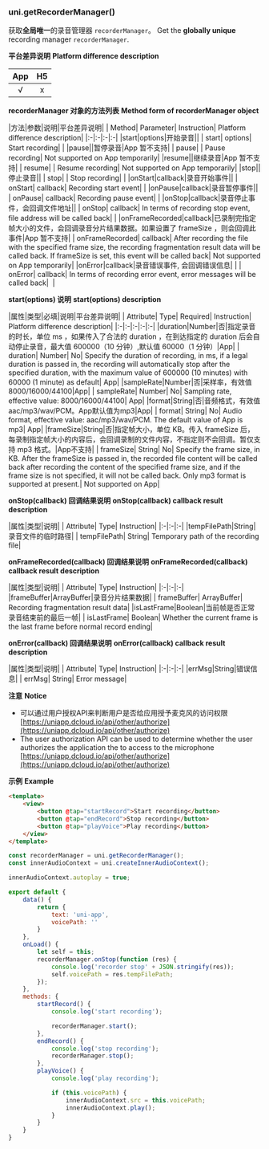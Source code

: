 ### uni.getRecorderManager()
获取**全局唯一**的录音管理器 ``recorderManager``。
Get the **globally unique** recording manager `recorderManager`.

**平台差异说明**
**Platform difference description**

|App|H5|
|:-:|:-:|
|√|x|

**recorderManager 对象的方法列表**
**Method form of recorderManager object**

|方法|参数|说明|平台差异说明|
| Method| Parameter| Instruction| Platform difference description|
|:-|:-|:-|:-|
|start|options|开始录音||
| start| options| Start recording| |
|pause||暂停录音|App 暂不支持|
| pause| | Pause recording| Not supported on App temporarily|
|resume||继续录音|App 暂不支持|
| resume| | Resume recording| Not supported on App temporarily|
|stop||停止录音||
| stop| | Stop recording| |
|onStart|callback|录音开始事件||
| onStart| callback| Recording start event| |
|onPause|callback|录音暂停事件||
| onPause| callback| Recording pause event| |
|onStop|callback|录音停止事件，会回调文件地址||
| onStop| callback| In terms of recording stop event, file address will be called back| |
|onFrameRecorded|callback|已录制完指定帧大小的文件，会回调录音分片结果数据。如果设置了 frameSize ，则会回调此事件|App 暂不支持|
| onFrameRecorded| callback| After recording the file with the specified frame size, the recording fragmentation result data will be called back. If frameSize is set, this event will be called back| Not supported on App temporarily|
|onError|callback|录音错误事件, 会回调错误信息|&nbsp;|
| onError| callback| In terms of recording error event, error messages will be called back|  |

**start(options) 说明**
**start(options) description**

|属性|类型|必填|说明|平台差异说明|
| Attribute| Type| Required| Instruction| Platform difference description|
|:-|:-|:-|:-|:-|
|duration|Number|否|指定录音的时长，单位 ms ，如果传入了合法的 duration ，在到达指定的 duration 后会自动停止录音，最大值 600000（10 分钟）,默认值 60000（1 分钟）|App|
| duration| Number| No| Specify the duration of recording, in ms, if a legal duration is passed in, the recording will automatically stop after the specified duration, with the maximum value of 600000 (10 minutes) with 60000 (1 minute) as default| App|
|sampleRate|Number|否|采样率，有效值 8000/16000/44100|App|
| sampleRate| Number| No| Sampling rate, effective value: 8000/16000/44100| App|
|format|String|否|音频格式，有效值 aac/mp3/wav/PCM。App默认值为mp3|App|
| format| String| No| Audio format, effective value: aac/mp3/wav/PCM. The default value of App is mp3| App|
|frameSize|String|否|指定帧大小，单位 KB。传入 frameSize 后，每录制指定帧大小的内容后，会回调录制的文件内容，不指定则不会回调。暂仅支持 mp3 格式。|App不支持|
| frameSize| String| No| Specify the frame size, in KB. After the frameSize is passed in, the recorded file content will be called back after recording the content of the specified frame size, and if the frame size is not specified, it will not be called back. Only mp3 format is supported at present.| Not supported on App|



**onStop(callback) 回调结果说明**
**onStop(callback) callback result description**

|属性|类型|说明|
| Attribute| Type| Instruction|
|:-|:-|:-|
|tempFilePath|String|录音文件的临时路径|
| tempFilePath| String| Temporary path of the recording file|


**onFrameRecorded(callback) 回调结果说明**
**onFrameRecorded(callback) callback result description**

|属性|类型|说明|
| Attribute| Type| Instruction|
|:-|:-|:-|
|frameBuffer|ArrayBuffer|录音分片结果数据|
| frameBuffer| ArrayBuffer| Recording fragmentation result data|
|isLastFrame|Boolean|当前帧是否正常录音结束前的最后一帧|
| isLastFrame| Boolean| Whether the current frame is the last frame before normal record ending|

**onError(callback) 回调结果说明**
**onError(callback) callback result description**

|属性|类型|说明|
| Attribute| Type| Instruction|
|:-|:-|:-|
|errMsg|String|错误信息|
| errMsg| String| Error message|

**注意**
**Notice**

- 可以通过用户授权API来判断用户是否给应用授予麦克风的访问权限[https://uniapp.dcloud.io/api/other/authorize](https://uniapp.dcloud.io/api/other/authorize)
- The user authorization API can be used to determine whether the user authorizes the application the to access to the microphone [https://uniapp.dcloud.io/api/other/authorize](https://uniapp.dcloud.io/api/other/authorize)

**示例**
**Example**

```html
<template>
	<view>
		<button @tap="startRecord">Start recording</button>
		<button @tap="endRecord">Stop recording</button>
		<button @tap="playVoice">Play recording</button>
	</view>
</template>
```

```javascript
const recorderManager = uni.getRecorderManager();
const innerAudioContext = uni.createInnerAudioContext();

innerAudioContext.autoplay = true;

export default {
	data() {
		return {
			text: 'uni-app',
			voicePath: ''
		}
	},
	onLoad() {
		let self = this;
		recorderManager.onStop(function (res) {
			console.log('recorder stop' + JSON.stringify(res));
			self.voicePath = res.tempFilePath;
		});
	},
	methods: {
		startRecord() {
			console.log('start recording');

			recorderManager.start();
		},
		endRecord() {
			console.log('stop recording');
			recorderManager.stop();
		},
		playVoice() {
			console.log('play recording');

			if (this.voicePath) {
				innerAudioContext.src = this.voicePath;
				innerAudioContext.play();
			}
		}
	}
}
```
